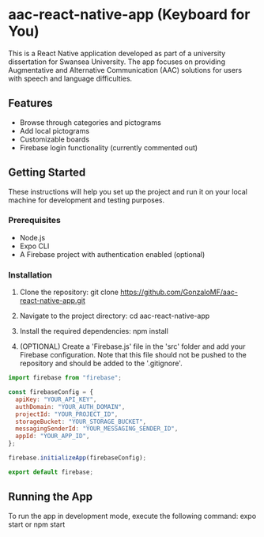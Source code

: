 # aac-react-native-app (Keyboard for You)

This is a React Native application developed as part of a university dissertation for Swansea University. 
The app focuses on providing Augmentative and Alternative Communication (AAC) solutions for users with speech and language difficulties.

## Features

- Browse through categories and pictograms
- Add local pictograms
- Customizable boards
- Firebase login functionality (currently commented out)

## Getting Started

These instructions will help you set up the project and run it on your local machine for development and testing purposes.

### Prerequisites

- Node.js
- Expo CLI
- A Firebase project with authentication enabled (optional)

### Installation

1. Clone the repository: git clone https://github.com/GonzaloMF/aac-react-native-app.git

2. Navigate to the project directory: cd aac-react-native-app

3. Install the required dependencies: npm install

4. (OPTIONAL) Create a 'Firebase.js' file in the 'src' folder and add your Firebase configuration. 
Note that this file should not be pushed to the repository and should be added to the '.gitignore'.

```javascript
import firebase from "firebase";

const firebaseConfig = {
  apiKey: "YOUR_API_KEY",
  authDomain: "YOUR_AUTH_DOMAIN",
  projectId: "YOUR_PROJECT_ID",
  storageBucket: "YOUR_STORAGE_BUCKET",
  messagingSenderId: "YOUR_MESSAGING_SENDER_ID",
  appId: "YOUR_APP_ID",
};

firebase.initializeApp(firebaseConfig);

export default firebase;
```

## Running the App
To run the app in development mode, execute the following command: expo start or npm start 








